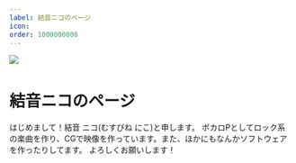 ```yaml
---
label: 結音ニコのページ
icon:
order: 1000000000
---
```

![](./header.png)　
# 結音ニコのページ
はじめまして！結音 ニコ(むすびね にこ)と申します。
ボカロPとしてロック系の楽曲を作り、CGで映像を作っています。また、ほかにもなんかソフトウェアを作ったりしてます。
よろしくお願いします！

